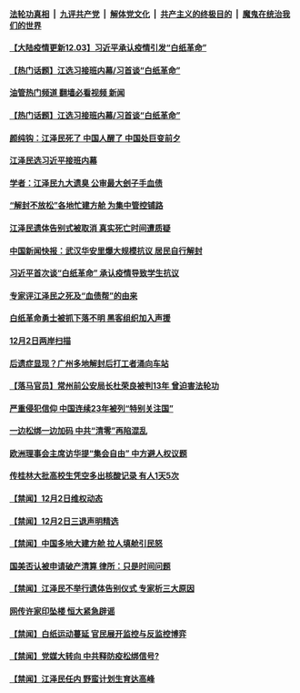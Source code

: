 ####  [法轮功真相](../../../../basic/blob/master/README.md?t=12032331) &nbsp;|&nbsp; [九评共产党](../../../../9ping.md/blob/master/README.md?t=12032331) &nbsp;|&nbsp; [解体党文化](../../../../jtdwh.md/blob/master/README.md?t=12032331)  &nbsp;|&nbsp; [共产主义的终极目的](../../../../gczydzjmd.md/blob/master/README.md?t=12032331) &nbsp;|&nbsp; [魔鬼在统治我们的世界](../../../../mgztzwmdsj.md/blob/master/README.md?t=12032331) 

#### [【大陆疫情更新12.03】习近平承认疫情引发“白纸革命”](../pages/prog204/a103586163.md?t=12032331) 


#### [【热门话题】江选习接班内幕/习首谈“白纸革命”](../pages/prog204/a103589846.md?t=12032331) 
#### [油管热门频道 翻墙必看视频 新闻](http://129.146.143.75:81/youtube.html?12032331)
#### [【热门话题】江选习接班内幕/习首谈“白纸革命”](../pages/prog204/a103589846.md?t=12032331) 

#### [颜纯钩：江泽民死了 中国人醒了 中国处巨变前夕](../pages/prog204/a103589811.md?t=12032331) 

#### [江泽民选习近平接班内幕](../pages/prog204/a103589771.md?t=12032331) 

#### [学者：江泽民九大遗臭 公审最大刽子手血债](../pages/prog204/a103589683.md?t=12032331) 

#### [“解封不放松”各地忙建方舱 为集中管控铺路](../pages/prog204/a103589702.md?t=12032331) 

#### [江泽民遗体告别式被取消 真实死亡时间遭质疑](../pages/prog204/a103589704.md?t=12032331) 

#### [中国新闻快报：武汉华安里爆大规模抗议 居民自行解封](../pages/prog204/a103589687.md?t=12032331) 

#### [习近平首次谈“白纸革命” 承认疫情导致学生抗议](../pages/prog204/a103589630.md?t=12032331) 

#### [专家评江泽民之死及“血债帮”的由来](../pages/prog204/a103589601.md?t=12032331) 

#### [白纸革命勇士被抓下落不明 黑客组织加入声援](../pages/prog204/a103589555.md?t=12032331) 

#### [12月2日两岸扫描](../pages/prog204/a103589543.md?t=12032331) 

#### [后遗症显现？广州多地解封后打工者涌向车站](../pages/prog204/a103589480.md?t=12032331) 

#### [【落马官员】常州前公安局长杜荣良被判13年 曾迫害法轮功](../pages/prog204/a103589216.md?t=12032331) 


#### [严重侵犯信仰 中国连续23年被列“特别关注国”](../pages/prog204/a103589309.md?t=12032331) 

#### [一边松绑一边加码 中共“清零”再陷混乱](../pages/prog204/a103589162.md?t=12032331) 

#### [欧洲理事会主席访华提“集会自由” 中方避人权议题](../pages/prog204/a103589198.md?t=12032331) 

#### [传桂林大批高校生凭空多出核酸记录 有人1天5次](../pages/prog204/a103589339.md?t=12032331) 

#### [【禁闻】12月2日维权动态](../pages/prog204/a103589248.md?t=12032331) 

#### [【禁闻】12月2日三退声明精选](../pages/prog204/a103589250.md?t=12032331) 

#### [【禁闻】中国多地大建方舱 拉人填舱引民怒](../pages/prog204/a103589256.md?t=12032331) 

#### [国美否认被申请破产清算 律所：只是时间问题](../pages/prog204/a103589293.md?t=12032331) 

#### [【禁闻】江泽民不举行遗体告别仪式 专家析三大原因](../pages/prog204/a103589268.md?t=12032331) 

#### [网传许家印坠楼 恒大紧急辟谣](../pages/prog204/a103589310.md?t=12032331) 

#### [【禁闻】白纸运动蔓延 官民展开监控与反监控博弈](../pages/prog204/a103589253.md?t=12032331) 

#### [【禁闻】党媒大转向 中共释防疫松绑信号?](../pages/prog204/a103589291.md?t=12032331) 

#### [【禁闻】江泽民任内 野蛮计划生育达高峰](../pages/prog204/a103589260.md?t=12032331) 

<img src='http://gfw-breaker.win/goodnews/indexes/prog204.md' width='0px' height='0px'/>

